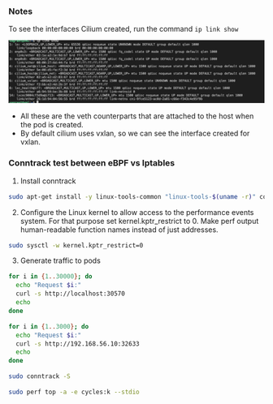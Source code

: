 ### Notes

To see the interfaces Cilium created, run the command `ip link show`

![alt text](assets/image.png)

- All these are the veth counterparts that are attached to the host when the pod is created.
- By default cilium uses vxlan, so we can see the interface created for vxlan.


### Conntrack test between eBPF vs Iptables

1. Install conntrack

```sh
sudo apt-get install -y linux-tools-common "linux-tools-$(uname -r)" conntrack
```

2. Configure the Linux kernel to allow access to the performance events system. For that purpose set kernel.kptr_restrict to 0. Make perf output human-readable function names instead of just addresses.

```sh
sudo sysctl -w kernel.kptr_restrict=0
```

3. Generate traffic to pods

```sh
for i in {1..30000}; do
  echo "Request $i:"
  curl -s http://localhost:30570
  echo
done
```

```sh
for i in {1..3000}; do
  echo "Request $i:"
  curl -s http://192.168.56.10:32633
  echo
done
```


```sh
sudo conntrack -S
```

```sh
sudo perf top -a -e cycles:k --stdio

```